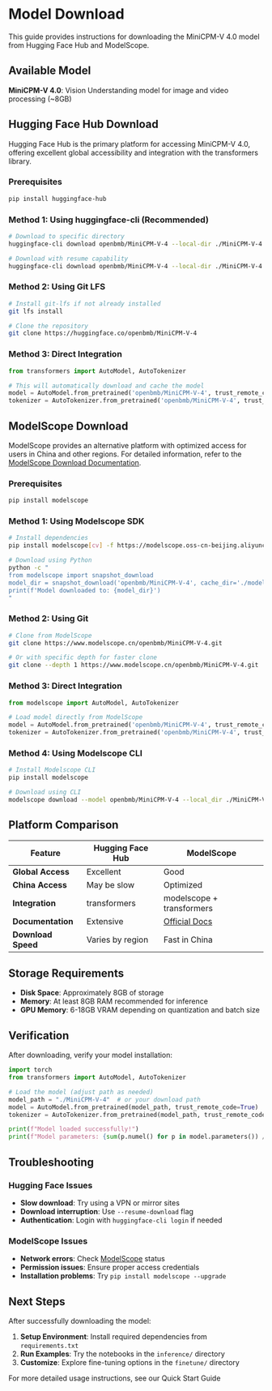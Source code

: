 # Model Download

This guide provides instructions for downloading the MiniCPM-V 4.0 model from Hugging Face Hub and ModelScope.

## Available Model

**MiniCPM-V 4.0**: Vision Understanding model for image and video processing (~8GB)

## Hugging Face Hub Download

Hugging Face Hub is the primary platform for accessing MiniCPM-V 4.0, offering excellent global accessibility and integration with the transformers library.

### Prerequisites

```bash
pip install huggingface-hub
```

### Method 1: Using huggingface-cli (Recommended)

```bash
# Download to specific directory
huggingface-cli download openbmb/MiniCPM-V-4 --local-dir ./MiniCPM-V-4

# Download with resume capability
huggingface-cli download openbmb/MiniCPM-V-4 --local-dir ./MiniCPM-V-4 --resume-download
```

### Method 2: Using Git LFS

```bash
# Install git-lfs if not already installed
git lfs install

# Clone the repository
git clone https://huggingface.co/openbmb/MiniCPM-V-4
```

### Method 3: Direct Integration

```python
from transformers import AutoModel, AutoTokenizer

# This will automatically download and cache the model
model = AutoModel.from_pretrained('openbmb/MiniCPM-V-4', trust_remote_code=True)
tokenizer = AutoTokenizer.from_pretrained('openbmb/MiniCPM-V-4', trust_remote_code=True)
```

## ModelScope Download

ModelScope provides an alternative platform with optimized access for users in China and other regions. For detailed information, refer to the [ModelScope Download Documentation](https://modelscope.cn/docs/models/download).

### Prerequisites

```bash
pip install modelscope
```

### Method 1: Using Modelscope SDK

```bash
# Install dependencies
pip install modelscope[cv] -f https://modelscope.oss-cn-beijing.aliyuncs.com/releases/repo.html

# Download using Python
python -c "
from modelscope import snapshot_download
model_dir = snapshot_download('openbmb/MiniCPM-V-4', cache_dir='./models')
print(f'Model downloaded to: {model_dir}')
"
```

### Method 2: Using Git

```bash
# Clone from ModelScope
git clone https://www.modelscope.cn/openbmb/MiniCPM-V-4.git

# Or with specific depth for faster clone
git clone --depth 1 https://www.modelscope.cn/openbmb/MiniCPM-V-4.git
```

### Method 3: Direct Integration

```python
from modelscope import AutoModel, AutoTokenizer

# Load model directly from ModelScope
model = AutoModel.from_pretrained('openbmb/MiniCPM-V-4', trust_remote_code=True)
tokenizer = AutoTokenizer.from_pretrained('openbmb/MiniCPM-V-4', trust_remote_code=True)
```

### Method 4: Using Modelscope CLI

```bash
# Install Modelscope CLI
pip install modelscope

# Download using CLI
modelscope download --model openbmb/MiniCPM-V-4 --local_dir ./MiniCPM-V-4
```

## Platform Comparison

| Feature | Hugging Face Hub | ModelScope |
|---------|------------------|------------|
| **Global Access** | Excellent | Good |
| **China Access** | May be slow | Optimized |
| **Integration** | transformers | modelscope + transformers |
| **Documentation** | Extensive | [Official Docs](https://modelscope.cn/docs/models/download) |
| **Download Speed** | Varies by region | Fast in China |

## Storage Requirements

- **Disk Space**: Approximately 8GB of storage
- **Memory**: At least 8GB RAM recommended for inference  
- **GPU Memory**: 6-18GB VRAM depending on quantization and batch size

## Verification

After downloading, verify your model installation:

```python
import torch
from transformers import AutoModel, AutoTokenizer

# Load the model (adjust path as needed)
model_path = "./MiniCPM-V-4"  # or your download path
model = AutoModel.from_pretrained(model_path, trust_remote_code=True)
tokenizer = AutoTokenizer.from_pretrained(model_path, trust_remote_code=True)

print(f"Model loaded successfully!")
print(f"Model parameters: {sum(p.numel() for p in model.parameters()) / 1e9:.1f}B")
```

## Troubleshooting

### Hugging Face Issues
- **Slow download**: Try using a VPN or mirror sites
- **Download interruption**: Use `--resume-download` flag
- **Authentication**: Login with `huggingface-cli login` if needed

### ModelScope Issues  
- **Network errors**: Check [ModelScope](https://modelscope.cn/docs/models/download) status
- **Permission issues**: Ensure proper access credentials
- **Installation problems**: Try `pip install modelscope --upgrade`

## Next Steps

After successfully downloading the model:

1. **Setup Environment**: Install required dependencies from `requirements.txt`
2. **Run Examples**: Try the notebooks in the `inference/` directory  
3. **Customize**: Explore fine-tuning options in the `finetune/` directory

For more detailed usage instructions, see our Quick Start Guide
